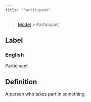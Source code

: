 ```yaml
---
title: "Participant"
---
```


> [Model](../../) > Participant

## Label

### English
Participant


## Definition
A person who takes part in something. 


    

